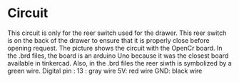 # Circuit
This circuit is only for the reer switch used for the drawer. 
This reer switch is on the back of the drawer to ensure that it is properly close before opening request.
The picture shows the circuit with the OpenCr board. In the .brd files, the board is an arduino Uno because it was the closest board available in tinkercad. Also, in the .brd files the reer siwth is symbolized by a green wire.
Digital pin : 13 : gray wire
5V: red wire
GND: black wire
